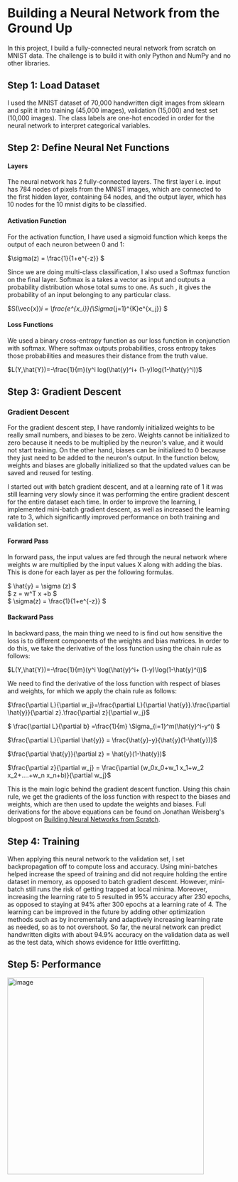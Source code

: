 # Building a Neural Network from the Ground Up

In this project, I build a fully-connected neural network from scratch on MNIST data. The challenge is to build it with only Python and NumPy and no other libraries. 

## Step 1: Load Dataset
I used the MNIST dataset of 70,000 handwritten digit images from sklearn and split it into training (45,000 images), validation (15,000) and test set (10,000 images). The class labels are one-hot encoded in order for the neural network to interpret categorical variables.

## Step 2: Define Neural Net Functions
#### Layers 
The neural network has 2 fully-connected layers. The first layer i.e. input has 784 nodes of pixels from the MNIST images, which are connected to the first hidden layer, containing 64 nodes, and the output layer, which has 10 nodes for the 10 mnist digits to be classified. 

#### Activation Function 
For the activation function, I have used a sigmoid function which keeps the output of each neuron between 0 and 1:

$\sigma(z) = \frac{1}{1+e^{-z}} $ 

Since we are doing multi-class classification, I also used a Softmax function on the final layer. Softmax is a takes a vector as input and outputs a probability distribution whose total sums to one. As such , it gives the probability of an input belonging to any particular class. 

$S(\vec{x})_i = \frac{e^{x_i}}{\Sigma_{j=1}^{K}e^{x_j}} $

#### Loss Functions 
We used a binary cross-entropy function as our loss function in conjunction with softmax. Where softmax outputs probabilities, cross entropy takes those probabilities and measures their distance from the truth value. 

$L(Y,\hat{Y})=-\frac{1}{m}(y^i log(\hat{y}^i+ (1-y)log(1-\hat{y}^i))$

## Step 3: Gradient Descent 

### Gradient Descent 

For the gradient descent step, I have randomly initialized weights to be really small numbers, and biases to be zero. Weights cannot be initialized to zero because it needs to be multiplied by the neuron's value, and it would not start training. On the other hand, biases can be initialized to 0 because they just need to be added to the neuron's output. In the function below, weights and biases are globally initialized so that the updated values can be saved and reused for testing. 

I started out with batch gradient descent, and at a learning rate of 1 it was still learning very slowly since it was performing the entire gradient descent for the entire dataset each time. In order to improve the learning, I implemented mini-batch gradient descent, as well as increased the learning rate to 3, which significantly improved performance on both training and validation set.  

#### Forward Pass
In forward pass, the input values are fed through the neural network where weights w are multiplied by the input values X along with adding the bias. This is done for each layer as per the following formulas. 

$ \hat{y} = \sigma (z) $\
$ z = w^T x +b $ \
$ \sigma(z) = \frac{1}{1+e^{-z}} $ 


#### Backward Pass 
In backward pass, the main thing we need to is find out how sensitive the loss is to different components of the weights and bias matrices. In order to do this, we take the derivative of the loss function using the chain rule as follows: 

$L(Y,\hat{Y})=-\frac{1}{m}(y^i \log(\hat{y}^i+ (1-y)\log(1-\hat{y}^i))$

We need to find the derivative of the loss function with respect of biases and weights, for which we apply the chain rule as follows: 

$\frac{\partial L}{\partial w_j}=\frac{\partial L}{\partial \hat{y}}.\frac{\partial \hat{y}}{\partial z}.\frac{\partial z}{\partial w_j}$

$ \frac{\partial L}{\partial b} =\frac{1}{m} \Sigma_{i=1}^m(\hat{y}^i-y^i)  $ 

$\frac{\partial L}{\partial \hat{y}} = \frac{\hat{y}-y}{\hat{y}(1-\hat{y})}$

$\frac{\partial \hat{y}}{\partial z} = \hat{y}(1-\hat{y})$

$\frac{\partial z}{\partial w_j} = \frac{\partial (w_0x_0+w_1 x_1+w_2 x_2+....+w_n x_n+b)}{\partial w_j}$

This is the main logic behind the gradient descent function. Using this chain rule, we get the gradients of the loss function with respect to the biases and weights, which are then used to update the weights and biases. Full derivations for the above equations can be found on Jonathan Weisberg's blogpost on [Building Neural Networks from Scratch](https://jonathanweisberg.org/post/A%20Neural%20Network%20from%20Scratch%20-%20Part%201/).

## Step 4: Training

When applying this neural network to the validation set, I set backpropagation off to compute loss and accuracy. Using mini-batches helped increase the speed of training and did not require holding the entire dataset in memory, as opposed to batch gradient descent. However, mini-batch still runs the risk of getting trapped at local minima. Moreover, increasing the learning rate to 5 resulted in 95% accuracy after 230 epochs, as opposed to staying at 94% after 300 epochs at a learning rate of 4. The learning can be improved in the future by adding other optimization methods such as by incrementally and adaptively increasing learning rate as needed, so as to not overshoot. So far, the neural network can predict handwritten digits with about 94.9% accuracy on the validation data as well as the test data, which shows evidence for little overfitting.  

## Step 5: Performance 

<img width="442" alt="image" src="https://github.com/anosharahim/neural-network/assets/55622095/c6b785bc-5c40-4412-b835-d0896ce30c22">
